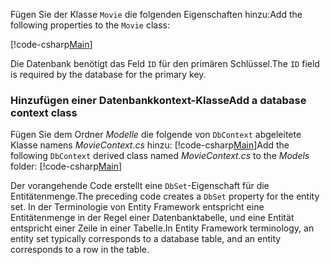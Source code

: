 <span data-ttu-id="ea522-101">Fügen Sie der Klasse `Movie` die folgenden Eigenschaften hinzu:</span><span class="sxs-lookup"><span data-stu-id="ea522-101">Add the following properties to the `Movie` class:</span></span>

[!code-csharp[Main](../../tutorials/razor-pages/razor-pages-start/sample/RazorPagesMovie/Models/MovieNoEF.cs?name=snippet_MovieNoEF)]

<span data-ttu-id="ea522-102">Die Datenbank benötigt das Feld `ID` für den primären Schlüssel.</span><span class="sxs-lookup"><span data-stu-id="ea522-102">The `ID` field is required by the database for the primary key.</span></span>

<a name="dc"></a>
### <a name="add-a-database-context-class"></a><span data-ttu-id="ea522-103">Hinzufügen einer Datenbankkontext-Klasse</span><span class="sxs-lookup"><span data-stu-id="ea522-103">Add a database context class</span></span>

<span data-ttu-id="ea522-104">Fügen Sie dem Ordner *Modelle* die folgende von `DbContext` abgeleitete Klasse namens *MovieContext.cs* hinzu: [!code-csharp[Main](../../tutorials/razor-pages/razor-pages-start/snapshot_sample/RazorPagesMovie/Models/MovieContext.cs)]</span><span class="sxs-lookup"><span data-stu-id="ea522-104">Add the following `DbContext` derived class named *MovieContext.cs* to the *Models* folder: [!code-csharp[Main](../../tutorials/razor-pages/razor-pages-start/snapshot_sample/RazorPagesMovie/Models/MovieContext.cs)]</span></span>

<span data-ttu-id="ea522-105">Der vorangehende Code erstellt eine `DbSet`-Eigenschaft für die Entitätenmenge.</span><span class="sxs-lookup"><span data-stu-id="ea522-105">The preceding code creates a `DbSet` property for the entity set.</span></span> <span data-ttu-id="ea522-106">In der Terminologie von Entity Framework entspricht eine Entitätenmenge in der Regel einer Datenbanktabelle, und eine Entität entspricht einer Zeile in einer Tabelle.</span><span class="sxs-lookup"><span data-stu-id="ea522-106">In Entity Framework terminology, an entity set typically corresponds to a database table, and an entity corresponds to a row in the table.</span></span>
